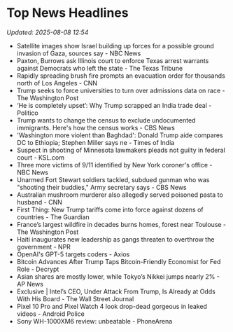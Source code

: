 # Top News Headlines

_Updated: 2025-08-08 12:54_

- Satellite images show Israel building up forces for a possible ground invasion of Gaza, sources say - NBC News
- Paxton, Burrows ask Illinois court to enforce Texas arrest warrants against Democrats who left the state - The Texas Tribune
- Rapidly spreading brush fire prompts an evacuation order for thousands north of Los Angeles - CNN
- Trump seeks to force universities to turn over admissions data on race - The Washington Post
- ‘He is completely upset’: Why Trump scrapped an India trade deal - Politico
- Trump wants to change the census to exclude undocumented immigrants. Here's how the census works - CBS News
- 'Washington more violent than Baghdad': Donald Trump aide compares DC to Ethiopia; Stephen Miller says ne - Times of India
- Suspect in shooting of Minnesota lawmakers pleads not guilty in federal court - KSL.com
- Three more victims of 9/11 identified by New York coroner's office - NBC News
- Unarmed Fort Stewart soldiers tackled, subdued gunman who was "shooting their buddies," Army secretary says - CBS News
- Australian mushroom murderer also allegedly served poisoned pasta to husband - CNN
- First Thing: New Trump tariffs come into force against dozens of countries - The Guardian
- France’s largest wildfire in decades burns homes, forest near Toulouse - The Washington Post
- Haiti inaugurates new leadership as gangs threaten to overthrow the government - NPR
- OpenAI's GPT-5 targets coders - Axios
- Bitcoin Advances After Trump Taps Bitcoin-Friendly Economist for Fed Role - Decrypt
- Asian shares are mostly lower, while Tokyo’s Nikkei jumps nearly 2% - AP News
- Exclusive | Intel’s CEO, Under Attack From Trump, Is Already at Odds With His Board - The Wall Street Journal
- Pixel 10 Pro and Pixel Watch 4 look drop-dead gorgeous in leaked videos - Android Police
- Sony WH-1000XM6 review: unbeatable - PhoneArena